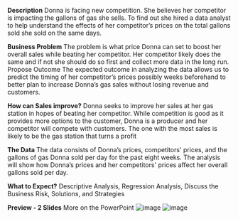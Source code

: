 
**Description**
Donna is facing new competition. She believes her competitor is impacting the gallons of gas she sells. To find out she hired a data analyst to help understand the effects of her competitor’s prices on the total gallons sold she sold on the same days.  

**Business Problem**
The problem is what price Donna can set to boost her overall sales while beating her competitor. Her competitor likely does the same and if not she should do so first and collect more data in the long run.
Propose Outcome
The expected outcome in analyzing the data allows us to predict the timing of her competitor’s prices possibly weeks beforehand to better plan to increase Donna’s gas sales without losing revenue and customers. 

**How can Sales improve?**
Donna seeks to improve her sales at her gas station in hopes of beating her competitor. While competition is good as it provides more options to the customer, Donna is a producer and her competitor will compete with customers. The one with the most sales is likely to be the gas station that turns a profit

**The Data**
The data consists of Donna’s prices, competitors' prices, and the gallons of gas Donna sold per day for the past eight weeks. The analysis will show how Donna’s prices and her competitors' prices affect her overall gallons sold per day. 

**What to Expect?**
Descriptive Analysis, Regression Analysis, Discuss the Business Risk, Solutions, and Strategies 

**Preview - 2 Slides**
More on the PowerPoint
![image](https://github.com/user-attachments/assets/1590ca16-3639-45e1-a319-4701988b245e)
![image](https://github.com/user-attachments/assets/13eb8e82-7eaa-4445-bc71-7fd4607fa8e5)

